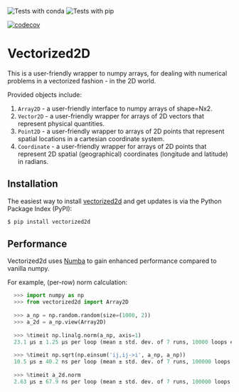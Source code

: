 
![Tests with conda](https://github.com/mishana/vectorized2d/workflows/Tests%20with%20Conda/badge.svg?branch=master)
![Tests with pip](https://github.com/mishana/vectorized2d/workflows/Tests%20with%20pip/badge.svg)

[![codecov](https://codecov.io/gh/mishana/vectorized2d/branch/master/graph/badge.svg)](https://codecov.io/gh/mishana/vectorized2d)



# Vectorized2D

This is a user-friendly wrapper to numpy arrays, for dealing with numerical problems in a vectorized fashion - in the 2D world.

Provided objects include:
1. `Array2D` - a user-friendly interface to numpy arrays of shape=Nx2.
2. `Vector2D` - a user-friendly wrapper for arrays of 2D vectors that represent physical quantities.
3. `Point2D` - a user-friendly wrapper to arrays of 2D points that represent spatial locations in a cartesian coordinate system.
4. `Coordinate` - a user-friendly wrapper for arrays of 2D points that represent 2D spatial (geographical) coordinates
    (longitude and latitude) in radians.
    

## Installation
The easiest way to install [vectorized2d](https://pypi.org/project/vectorized2d/) and get updates is via the Python Package Index (PyPI):

```bash
$ pip install vectorized2d
```

## Performance 
Vectorized2d uses [Numba](http://numba.pydata.org/) to gain enhanced performance compared to vanilla numpy.

For example, (per-row) norm calculation:
```python
  >>> import numpy as np
  >>> from vectorized2d import Array2D
  
  >>> a_np = np.random.random(size=(1000, 2))
  >>> a_2d = a_np.view(Array2D)
  
  >>> %timeit np.linalg.norm(a_np, axis=1)
  23.1 µs ± 1.25 µs per loop (mean ± std. dev. of 7 runs, 10000 loops each)
  
  >>> %timeit np.sqrt(np.einsum('ij,ij->i', a_np, a_np))
  10.5 µs ± 40.2 ns per loop (mean ± std. dev. of 7 runs, 100000 loops each)
  
  >>> %timeit a_2d.norm
  2.63 µs ± 67.9 ns per loop (mean ± std. dev. of 7 runs, 100000 loops each)
```
